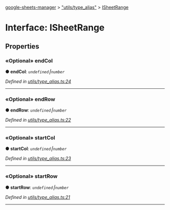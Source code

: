 [google-sheets-manager](../README.md) > ["utils/type_alias"](../modules/_utils_type_alias_.md) > [ISheetRange](../interfaces/_utils_type_alias_.isheetrange.md)



# Interface: ISheetRange


## Properties
<a id="endcol"></a>

### «Optional» endCol

**●  endCol**:  *`undefined`⎮`number`* 

*Defined in [utils/type_alias.ts:24](https://github.com/AbdelrahmanRamadan/google-sheets-manager/blob/7221d95/src/utils/type_alias.ts#L24)*





___

<a id="endrow"></a>

### «Optional» endRow

**●  endRow**:  *`undefined`⎮`number`* 

*Defined in [utils/type_alias.ts:22](https://github.com/AbdelrahmanRamadan/google-sheets-manager/blob/7221d95/src/utils/type_alias.ts#L22)*





___

<a id="startcol"></a>

### «Optional» startCol

**●  startCol**:  *`undefined`⎮`number`* 

*Defined in [utils/type_alias.ts:23](https://github.com/AbdelrahmanRamadan/google-sheets-manager/blob/7221d95/src/utils/type_alias.ts#L23)*





___

<a id="startrow"></a>

### «Optional» startRow

**●  startRow**:  *`undefined`⎮`number`* 

*Defined in [utils/type_alias.ts:21](https://github.com/AbdelrahmanRamadan/google-sheets-manager/blob/7221d95/src/utils/type_alias.ts#L21)*





___


